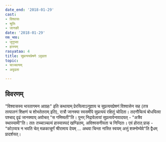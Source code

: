 ```yaml
---
date_end: '2018-01-29'
cast:
- विश्वासः
- श्रुतिः
- जानकी
date: '2018-01-29'
रसः_भावः:
- जुगुप्सा
- हास्यम्
rasyataa: 4
title: सुप्रत्ययप्रेषणे ऽदृढता
topic:
- चाञ्चल्यम्
- अदृढता

---
```


## विवरणम्
"विश्वासस्य भारतागमन आग्रहः" इति कथायाम् प्रेरयित्वाऽनुज्ञाय च सुप्रत्ययप्रेषणं विश्वासेन सह (तत्र तत्पालनं शिक्षणं च शोभतेतराम् इति), रात्रौ जानक्या स्वसमीपे सुप्रत्ययं रक्षितुं चोदिता। तदनौचित्यं बोधयित्वा पश्चाद् दृढं जानक्याय् अवोचत् "स गमिष्यती"ति। पुनर् निद्रावेलायां सुप्रत्ययेनावादयत् - "अत्रैव स्थास्यामी"ति। ततः तच्चाञ्चल्यं हास्यास्पदं खण्डितम्, अविश्वसनीयता च निन्दितः।
एवं होरात् प्राक् - "कोऽप्यत्र न भवति चेत् मळकाचूर्णं श्रीरामाय देयम् … अथवा चिन्ता नास्ति स्वयम् अत्तुं शक्नोम्येवे"ति द्वैधम् प्रादर्शयत्। 

